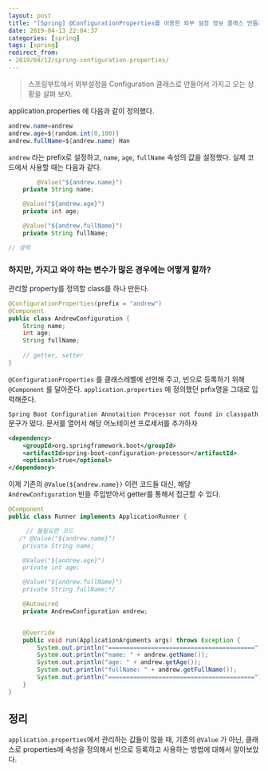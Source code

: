 ```yaml
---
layout: post
title: "[Spring] @ConfigurationProperties를 이용한 외부 설정 정보 클래스 만들기"
date: 2019-04-13 22:04:37
categories: [spring]
tags: [spring]
redirect_from: 
- 2019/04/12/spring-configuration-properties/
---
```


> 스프링부트에서 외부설정을 Configuration 클래스로 만들어서 가지고 오는 상황을 살펴 보자.



application.properties 에 다음과 같이 정의했다. 

```java
andrew.name=andrew
andrew.age=${random.int(0,100)}
andrew.fullName=${andrew.name} Han
```

`andrew` 라는 prefix로 설정하고, `name`, `age`, `fullName` 속성의 값을 설정했다. 실제 코드에서 사용할 때는 다음과 같다. 

```java
		@Value("${andrew.name}")
    private String name;

    @Value("${andrew.age}")
    private int age;

    @Value("${andrew.fullName}")
    private String fullName;

// 생략
```



### 하지만, 가지고 와야 하는 변수가 많은 경우에는 어떻게 할까? 

관리할 property를 정의할 class를 하나 만든다. 

```java
@ConfigurationProperties(prefix = "andrew")
@Component
public class AndrewConfiguration {
    String name;
    int age;
    String fullName;
  
  	// getter, setter
}
```

`@ConfigurationProperties` 를 클래스레벨에 선언해 주고, 빈으로 등록하기 위해 `@Component` 를 달아준다. `application.properties` 에 정의했던 prfix명을 그대로 입력해준다. 



`Spring Boot Configuration Annotaition Processor not found in classpath`  문구가 떴다. 문서를 열어서 해당 어노테이션 프로세서를 추가하자 

```xml
<dependency>
  	<groupId>org.springframework.boot</groupId>
  	<artifactId>spring-boot-configuration-processor</artifactId>
  	<optional>true</optional>
</dependency>
```



이제 기존의 `@Value(${andrew.name})` 이런 코드들 대신, 해당 `AndrewConfiguration` 빈을 주입받아서 getter를 통해서 접근할 수 있다. 



```java
@Component
public class Runner implements ApplicationRunner {

	 // 불필요한 코드
   /* @Value("${andrew.name}")
    private String name;

    @Value("${andrew.age}")
    private int age;

    @Value("${andrew.fullName}")
    private String fullName;*/

    @Autowired
    private AndrewConfiguration andrew;


    @Override
    public void run(ApplicationArguments args) throws Exception {
        System.out.println("=========================================");
        System.out.println("name: " + andrew.getName());
        System.out.println("age: " + andrew.getAge());
        System.out.println("fullName: " + andrew.getFullName());
        System.out.println("=========================================");
    }
}
```





## 정리

`application.properties`에서 관리하는 값들이 많을 때, 기존의 `@Value`  가 아닌, 클래스로 properties에 속성을 정의해서 빈으로 등록하고 사용하는 방법에 대해서 알아보았다. 